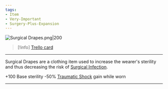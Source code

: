 ```yaml
---
tags:
- Item
- Very-Important
- Surgery-Plus-Expansion
---
```


![Surgical Drapes.png\|200](/Surgery%20Plus%20Expansion/Surgical%20Drapes%20-%20Attachments/6718845db30472d958dd7dc3.png)

> [!info] [Trello card](https://trello.com/c/bztP9Er9/151-surgical-drapes)

---

Surgical Drapes are a clothing item used to increase the wearer's sterility and thus decreasing the risk of [Surgical Infection](Surgical%20Infection.md).

\+100 Base sterility
\-50% [Traumatic Shock](../Surgery/Traumatic%20Shock.md) gain while worn

---

